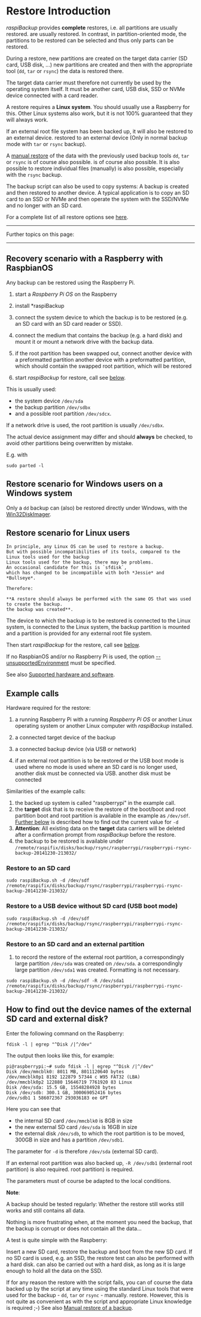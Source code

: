 # Restore Introduction

*raspiBackup* provides **complete** restores, i.e. all partitions are usually restored.
are usually restored.
In contrast, in partition-oriented mode, the partitions to be restored can be selected
and thus only parts can be restored.

During a restore, new partitions are created on the target data carrier (SD card, USB disk, ...)
new partitions are created and then with the appropriate tool (`dd`, `tar` or `rsync`)
the data is restored there.

The target data carrier must therefore not currently be used by the operating system itself.
It must be another card, USB disk, SSD or NVMe device connected with a card reader.

A restore requires a **Linux system**. You should usually use a Raspberry for this. Other Linux systems
also work, but it is not 100% guaranteed that they will always work.

If an external root file system has been backed up, it will also be restored to an external device.
restored to an external device
(Only in normal backup mode with `tar` or `rsync` backup).

A [manual restore](manual-restore.md) of the data with the previously used backup tools `dd`, `tar` or `rsync` is of course also possible.
is of course also possible. It is also possible to restore individual files (manually)
is also possible, especially with the `rsync` backup.

The backup script can also be used to copy systems:
A backup is created and then restored to another device.
A typical application is to copy an SD card to an SSD or NVMe
and then operate the system with the SSD/NVMe and no longer with an SD card.

For a complete list of all restore options see [here](restore-options.md).

------------------

Further topics on this page:

<!-- toc -->

------------------


## Recovery scenario with a Raspberry with RaspbianOS

Any backup can be restored using the Raspberry Pi.

1. start a *Raspberry Pi OS* on the Raspberry

1. install *raspiBackup

1. connect the system device to which the backup is to be restored (e.g. an SD card with an SD card reader or SSD).

1. connect the medium that contains the backup (e.g. a hard disk)
   and mount it or mount a network drive with the backup data.

1. if the root partition has been swapped out, connect another device with a preformatted partition
   another device with a preformatted partition,
   which should contain the swapped root partition,
   which will be restored

1. start *raspiBackup* for restore, call see [below](#devicenames).

This is usually used:

  - the system device `/dev/sda`
  - the backup partition `/dev/sdbx`
  - and a possible root partition `/dev/sdcx`.


If a network drive is used, the root partition is usually `/dev/sdbx`.

The actual device assignment may differ and should **always** be checked,
to avoid other partitions being overwritten by mistake.

E.g. with

```
sudo parted -l
```


## Restore scenario for Windows users on a Windows system

Only a `dd` backup can (also) be restored directly under Windows,
with the [Win32DiskImager](http://sourceforge.net/projects/win32diskimager/).

## Restore scenario for Linux users

``` admonish note title="Note"
In principle, any Linux OS can be used to restore a backup.
But with possible incompatibilities of its tools, compared to the Linux tools used for the backup
Linux tools used for the backup, there may be problems.
An occasional candidate for this is `sfdisk`,
which has changed to be incompatible with both *Jessie* and *Bullseye*.

Therefore:

**A restore should always be performed with the same OS that was used to create the backup.
the backup was created**.
```

The device to which the backup is to be restored is connected to the Linux system,
is connected to the Linux system, the backup partition is mounted
and a partition is provided for any external root file system.

Then start *raspiBackup* for the restore, call see [below](#devicenames).

If no RaspbianOS and/or no Raspberry Pi is used,
the option [--unsupportedEnvironment](general-options.md#--unsupportedenvironment) must be specified.

See also [Supported hardware and software](supported-hardware-and-software.md).


## Example calls

Hardware required for the restore:

1. a running Raspberry Pi with a running *Raspberry Pi OS* or another
   Linux operating system or another Linux computer with *raspiBackup* installed.

1. a connected target device of the backup

1. a connected backup device (via USB or network)

1. if an external root partition is to be restored or the USB boot mode is used where no
   mode is used where an SD card is no longer used, another disk must be connected via USB.
   another disk must be connected

Similarities of the example calls:

1. the backed up system is called "raspberrypi" in the example call.
1. the **target** disk that is to receive the restore of the boot/boot and root partition
   boot and root partition is available in the example as `/dev/sdf`.  
   [Further below](#devicenames) is described how to find out the current value for `-d`
1. **Attention**: All existing data on the **target** data carriers will be deleted after a confirmation prompt
   from *raspiBackup* before the restore.
1. the backup to be restored is available under
   `/remote/raspifix/disks/backup/rsync/raspberrypi/raspberrypi-rsync-backup-20141230-213032/`


### Restore to an SD card

```
sudo raspiBackup.sh -d /dev/sdf /remote/raspifix/disks/backup/rsync/raspberrypi/raspberrypi-rsync-backup-20141230-213032/
```

### Restore to a USB device without SD card (USB boot mode)

```
sudo raspiBackup.sh -d /dev/sdf /remote/raspifix/disks/backup/rsync/raspberrypi/raspberrypi-rsync-backup-20141230-213032/
```

### Restore to an SD card and an external partition

1. to record the restore of the external root partition, a correspondingly large partition `/dev/sda` was created on `/dev/sda`.
   a correspondingly large partition `/dev/sda1` was created. Formatting is not necessary.

```
sudo raspiBackup.sh -d /dev/sdf -R /dev/sda1 /remote/raspifix/disks/backup/rsync/raspberrypi/raspberrypi-rsync-backup-20141230-213032/
```

<a name="devicenames"></a>
## How to find out the device names of the external SD card and external disk?

Enter the following command on the Raspberry:

```
fdisk -l | egrep "^Disk /|^/dev"
```

The output then looks like this, for example:

```
pi@raspberrypi:~# sudo fdisk -l | egrep "^Disk /|^/dev"
Disk /dev/mmcblk0: 8011 MB, 8011120640 bytes
/dev/mmcblk0p1 8192 122879 57344 c W95 FAT32 (LBA)
/dev/mmcblk0p2 122880 15646719 7761920 83 Linux
Disk /dev/sda: 15.5 GB, 15548284928 bytes
Disk /dev/sdb: 300.1 GB, 300069052416 bytes
/dev/sdb1 1 586072367 293036183 ee GPT
```

Here you can see that

  - the internal SD card `/dev/mmcblk0` is 8GB in size
  - the new external SD card `/dev/sda` is 16GB in size
  - the external disk `/dev/sdb`, to which the root partition is to be moved,
    300GB in size and has a partition `/dev/sdb1`.

The parameter for `-d` is therefore `/dev/sda` (external SD card).

If an external root partition was also backed up, `-R /dev/sdb1` (external root partition) is also required.
root partition) is required.

The parameters must of course be adapted to the local conditions.


**Note**:

A backup should be tested regularly: Whether the restore still works
still works and still contains all data.

Nothing is more frustrating when, at the moment you need the backup,
that the backup is corrupt or does not contain all the data...

A test is quite simple with the Raspberry:

Insert a new SD card, restore the backup and boot from the new SD card.
If no SD card is used, e.g. an SSD, the restore test can also be performed with a hard disk.
can also be carried out with a hard disk,
as long as it is large enough to hold all the data on the SSD.

If for any reason the restore with the script fails, you can of course
the data backed up by the script at any time using the standard
Linux tools that were used for the backup - `dd`, `tar` or `rsync` - manually.
restore. However, this is not quite as convenient as with the script
and appropriate Linux knowledge is required ;-)
See also [Manual restore of a backup](manual-restore.md).

[.status]: translated
[.source]: https://linux-tips-and-tricks.de/de/raspibackup#restore
[.source]: https://linux-tips-and-tricks.de/de/wiederherstellen


